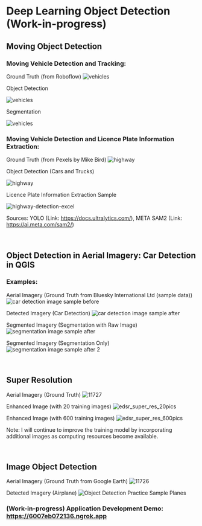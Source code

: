 # Deep Learning Object Detection (Work-in-progress)


## Moving Object Detection

### Moving Vehicle Detection and Tracking:

Ground Truth (from Roboflow)
![vehicles](https://github.com/WooserkPark/Deep-Learning-Object-Detection/blob/main/04_image/vehicles.gif)

Object Detection

![vehicles](https://github.com/WooserkPark/Deep-Learning-Object-Detection/blob/main/05_outcome/vehicles-detection.gif)

Segmentation

![vehicles](https://github.com/WooserkPark/Deep-Learning-Object-Detection/blob/main/05_outcome/vehicles-segmentation.gif)


### Moving Vehicle Detection and Licence Plate Information Extraction:

Ground Truth (from Pexels by Mike Bird)
![highway](https://github.com/WooserkPark/Deep-Learning-Object-Detection/blob/main/04_image/highway.gif)

Object Detection (Cars and Trucks)

![highway](https://github.com/WooserkPark/Deep-Learning-Object-Detection/blob/main/05_outcome/highway-detection.gif)

Licence Plate Information Extraction Sample

![highway-detection-excel](https://github.com/user-attachments/assets/376fcec5-6967-471b-8dcc-950ecb9b4656)

Sources: YOLO (Link: https://docs.ultralytics.com/), META SAM2 (Link: https://ai.meta.com/sam2/)

&nbsp;

## Object Detection in Aerial Imagery: Car Detection in QGIS

### Examples:

Aerial Imagery (Ground Truth from Bluesky International Ltd (sample data))
![car detection image sample before](https://github.com/user-attachments/assets/00fa1404-e371-4733-9014-c54e6d3267d4)

Detected Imagery (Car Detection)
![car detection image sample after](https://github.com/user-attachments/assets/3e25f7b5-f95f-4d18-8995-da52871e0627)

Segmented Imagery (Segmentation with Raw Image)
![segmentation image sample after](https://github.com/user-attachments/assets/25a4afcc-7752-449a-82ce-e9bba0e22845)

Segmented Imagery (Segmentation Only)
![segmentation image sample after 2](https://github.com/user-attachments/assets/ee62870a-3327-43c3-91d6-bba8bd00fbf3)

&nbsp;

## Super Resolution

Aerial Imagery (Ground Truth)
![11727](https://github.com/user-attachments/assets/bdf82db5-cdf6-494d-86e0-44c183b813ec)

Enhanced Image (with 20 training images)
![edsr_super_res_20pics](https://github.com/user-attachments/assets/882d1622-eb9a-43ed-ba2d-8733a006612b)

Enhanced Image (with 600 training images)
![edsr_super_res_600pics](https://github.com/user-attachments/assets/fe9f0e41-96ff-4ce8-9839-4e3c33ec1af9)

Note: I will continue to improve the training model by incorporating additional images as computing resources become available.

&nbsp;

## Image Object Detection

Aerial Imagery (Ground Truth from Google Earth)
![11726](https://github.com/user-attachments/assets/c1a94769-4ecb-4c8a-9026-820ea02fa87b)

Detected Imagery (Airplane)
![Object Detection Practice Sample Planes](https://github.com/user-attachments/assets/ef29585c-3c2d-4cd5-818a-ea11ec358a61)


### (Work-in-progress) Application Development Demo: https://6007eb072136.ngrok.app
